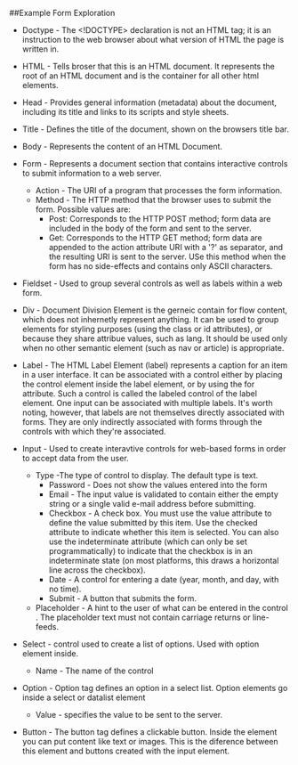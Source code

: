 ##Example Form Exploration
* Doctype - The <!DOCTYPE> declaration is not an HTML tag; it is an instruction to the web browser about what version of HTML the page is written in.

* HTML - Tells broser that this is an HTML document. It represents the root of an HTML document and is the container for all other html elements.
* Head - Provides general information (metadata) about the document, including its title and links to its scripts and style sheets.

* Title - Defines the title of the document, shown on the browsers title bar.

* Body - Represents the content of an HTML Document.

* Form - Represents a document section that contains interactive controls to submit information to a web server.
    * Action - The URI of a program that processes the form information.
    * Method - The HTTP method that the browser uses to submit the form. Possible values are:
        * Post: Corresponds to the HTTP POST method; form data are included in the body of the form and sent to the server.
        * Get: Corresponds to the HTTP GET method; form data are appended to the action attribute URI with a '?' as separator, and the resulting URI is sent to the server. USe this method when the form has no side-effects and contains only ASCII characters.

* Fieldset - Used to group several controls as well as labels within a web form.

* Div - Document Division Element is the gerneic contain for flow content, which does not inhernetly represent anything. It can be used to group elements for styling purposes (using the class or id attributes), or because they share attribue values, such as lang. It should be used only when no other semantic element (such as nav or article) is appropriate.

* Label - The HTML Label Element (label) represents a caption for an item in a user interface. It can be associated with a control either by placing the control element inside the label element, or by using the for attribute. Such a control is called the labeled control of the label element. One input can be associated with multiple labels. It's worth noting, however, that labels are not themselves directly associated with forms. They are only indirectly associated with forms through the controls with which they're associated.

* Input - Used to create interavtive controls for web-based forms in order to accept data from the user.
    * Type -The type of control to display. The default type is text.
        * Password - Does not show the values entered into the form
        * Email - The input value is validated to contain either the empty string or a single valid e-mail address before submitting.
        * Checkbox - A check box. You must use the value attribute to define the value submitted by this item. Use the checked attribute to indicate whether this item is selected. You can also use the indeterminate attribute (which can only be set programmatically) to indicate that the checkbox is in an indeterminate state (on most platforms, this draws a horizontal line across the checkbox).
        * Date - A control for entering a date (year, month, and day, with no time).
        * Submit - A button that submits the form.
    * Placeholder - A hint to the user of what can be entered in the control . The placeholder text must not contain carriage returns or line-feeds.

* Select - control used to create a list of options. Used with option element inside.
    * Name - The name of the control

* Option - Option tag defines an option in a select list. Option elements go inside a select or datalist element
    * Value - specifies the value to be sent to the server.

* Button - The button tag defines a clickable button. Inside the element you can put content like text or images. This is the diference between this element and buttons created with the input element.

